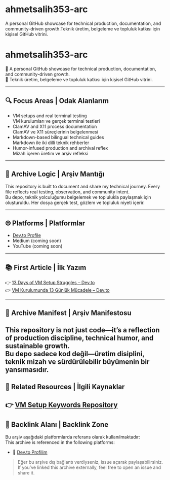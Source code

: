 # ahmetsalih353-arc
A personal GitHub showcase for technical production, documentation, and community-driven growth.Teknik üretim, belgeleme ve topluluk katkısı için kişisel GitHub vitrini.
# ahmetsalih353-arc

🎯 A personal GitHub showcase for technical production, documentation, and community-driven growth.  
🎯 Teknik üretim, belgeleme ve topluluk katkısı için kişisel GitHub vitrini.

---

## 🔍 Focus Areas | Odak Alanlarım

- VM setups and real terminal testing  
  VM kurulumları ve gerçek terminal testleri  
- ClamAV and X11 process documentation  
  ClamAV ve X11 süreçlerinin belgelenmesi  
- Markdown-based bilingual technical guides  
  Markdown ile iki dilli teknik rehberler  
- Humor-infused production and archival reflex  
  Mizah içeren üretim ve arşiv refleksi

---

## 📁 Archive Logic | Arşiv Mantığı

This repository is built to document and share my technical journey. Every file reflects real testing, observation, and community intent.  
Bu depo, teknik yolculuğumu belgelemek ve toplulukla paylaşmak için oluşturuldu. Her dosya gerçek test, gözlem ve topluluk niyeti içerir.

---

## 🌐 Platforms | Platformlar

- [Dev.to Profile](https://dev.to/ahmetsalih353)  
- Medium (coming soon)  
- YouTube (coming soon)

---

## 📚 First Article | İlk Yazım

👉 [13 Days of VM Setup Struggles – Dev.to](https://dev.to/ahmetsalih353/vm-kurulumunda-13-gunluk-mucadele)  
👉 [VM Kurulumunda 13 Günlük Mücadele – Dev.to](https://dev.to/ahmetsalih353/vm-kurulumunda-13-gunluk-mucadele)

---

## 🧱 Archive Manifest | Arşiv Manifestosu

This repository is not just code—it’s a reflection of production discipline, technical humor, and sustainable growth.  
Bu depo sadece kod değil—üretim disiplini, teknik mizah ve sürdürülebilir büyümenin bir yansımasıdır.
---

## 🔗 Related Resources | İlgili Kaynaklar

👉 [VM Setup Keywords Repository](https://github.com/ahmetsalih353-arch/vm-setup-keywords.md)
---

## 🔗 Backlink Alanı | Backlink Zone

Bu arşiv aşağıdaki platformlarda referans olarak kullanılmaktadır:  
This archive is referenced in the following platforms:

- 📘 [Dev.to Profilim](https://dev.to/ahmetsalih353)

> Eğer bu arşive dış bağlantı verdiyseniz, issue açarak paylaşabilirsiniz.  
> If you’ve linked this archive externally, feel free to open an issue and share it.


